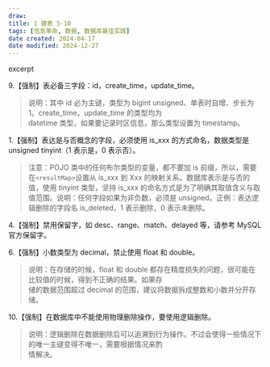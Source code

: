 ```yaml
---
draw:
title: 1 建表 5-10
tags: [信息革命, 数据, 数据库最佳实践]
date created: 2024-04-17
date modified: 2024-12-27
---
```


excerpt

<!-- more -->

9.【强制】表必备三字段：id，create_time，update_time。

> 说明：其中 id 必为主键，类型为 bigint unsigned、单表时自增、步长为 1。create_time，update_time 的类型均为  
datetime 类型，如果要记录时区信息，那么类型设置为 timestamp。

1.【强制】表达是与否概念的字段，必须使用 is_xxx 的方式命名，数据类型是 unsigned tinyint（1 表示是，0 表示否）。

> 注意：POJO 类中的任何布尔类型的变量，都不要加 is 前缀，所以，需要在`<resultMap>`设置从 is_xxx 到 Xxx 的映射关系。数据库表示是与否的值，使用 tinyint 类型，坚持 is_xxx 的命名方式是为了明确其取值含义与取值范围。说明：任何字段如果为非负数，必须是 unsigned。正例：表达逻辑删除的字段名 is_deleted，1 表示删除，0 表示未删除。

4.【强制】禁用保留字，如 desc、range、match、delayed 等，请参考 MySQL 官方保留字。

6.【强制】小数类型为 decimal，禁止使用 float 和 double。

> 说明：在存储的时候，float 和 double 都存在精度损失的问题，很可能在比较值的时候，得到不正确的结果。如果存  
  储的数据范围超过 decimal 的范围，建议将数据拆成整数和小数并分开存储。

10.【强制】在数据库中不能使用物理删除操作，要使用逻辑删除。

> 说明：逻辑删除在数据删除后可以追溯到行为操作。不过会使得一些情况下的唯一主键变得不唯一，需要根据情况来酌  
  情解决。
